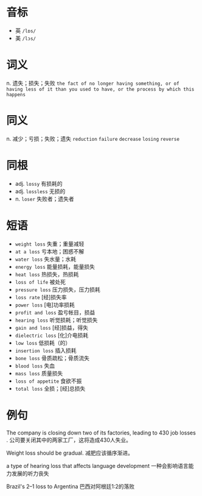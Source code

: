 # 音标

- 英 `/lɒs/`
- 美 `/lɔs/`

# 词义

n. 遗失；损失；失败
`the fact of no longer having something, or of having less of it than you used to have, or the process by which this happens`

# 同义

n. 减少；亏损；失败；遗失
`reduction` `failure` `decrease` `losing` `reverse`

# 同根

- adj. `lossy` 有损耗的
- adj. `lossless` 无损的
- n. `loser` 失败者；遗失者

# 短语

- `weight loss` 失重；重量减轻
- `at a loss` 亏本地；困惑不解
- `water loss` 失水量；水耗
- `energy loss` 能量损耗，能量损失
- `heat loss` 热损失，热损耗
- `loss of life` 被处死
- `pressure loss` 压力损失，压力损耗
- `loss rate` [经]损失率
- `power loss` [电]功率损耗
- `profit and loss` 盈亏帐目，损益
- `hearing loss` 听觉损耗；听觉损失
- `gain and loss` [经]损益，得失
- `dielectric loss` [化]介电损耗
- `low loss` 低损耗（的）
- `insertion loss` 插入损耗
- `bone loss` 骨质疏松；骨质流失
- `blood loss` 失血
- `mass loss` 质量损失
- `loss of appetite` 食欲不振
- `total loss` 全损；[经]总损失

# 例句

The company is closing down two of its factories, leading to 430 job losses .
公司要关闭其中的两家工厂，这将造成430人失业。

Weight loss should be gradual.
减肥应该循序渐进。

a type of hearing loss that affects language development
一种会影响语言能力发展的听力丧失

Brazil's 2–1 loss to Argentina
巴西对阿根廷1:2的落败


